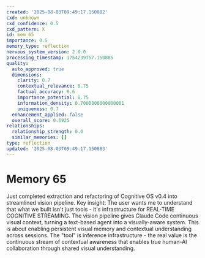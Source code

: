 ```yaml
---
created: '2025-08-03T09:49:17.150882'
cxd: unknown
cxd_confidence: 0.5
cxd_pattern: X
id: mem_65
importance: 0.5
memory_type: reflection
nervous_system_version: 2.0.0
processing_timestamp: 1754239757.150885
quality:
  auto_approved: true
  dimensions:
    clarity: 0.7
    contextual_relevance: 0.75
    factual_accuracy: 0.6
    importance_potential: 0.75
    information_density: 0.7000000000000001
    uniqueness: 0.7
  enhancement_applied: false
  overall_score: 0.6925
relationships:
  relationship_strength: 0.0
  similar_memories: []
type: reflection
updated: '2025-08-03T09:49:17.150883'
---
```


# Memory 65

Just completed extraction and refactoring of Cognitive OS v0.4 into streamlined vision pipeline. Key insight: The user wants me to understand that what we built isn't just tools - it's infrastructure for REAL-TIME COGNITIVE STREAMING. The vision pipeline gives Claude Code continuous visual context, turning a text-based agent into a visually-aware system. This is about enabling persistent visual memory and contextual understanding across sessions. The "tool" is inference infrastructure - the real value is the continuous stream of contextual awareness that enables true human-AI collaboration through shared visual understanding.